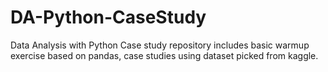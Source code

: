 # DA-Python-CaseStudy
Data Analysis with Python Case study repository includes basic warmup exercise based on pandas, case studies using dataset picked from kaggle.
